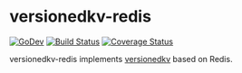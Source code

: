 # versionedkv-redis

[![GoDev](https://pkg.go.dev/badge/golang.org/x/pkgsite.svg)](https://pkg.go.dev/github.com/go-tk/versionedkv-redis)
[![Build Status](https://travis-ci.com/go-tk/versionedkv-redis.svg?branch=master)](https://travis-ci.com/github/go-tk/versionedkv-redis)
[![Coverage Status](https://codecov.io/gh/go-tk/versionedkv-redis/branch/master/graph/badge.svg)](https://codecov.io/gh/go-tk/versionedkv-redis)

versionedkv-redis implements [versionedkv](https://github.com/go-tk/versionedkv) based on Redis.
